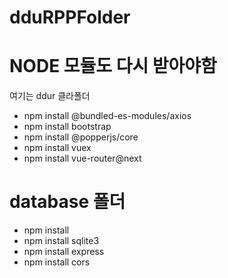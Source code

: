 # dduRPPFolder
# NODE 모듈도 다시 받아야함
여기는 ddur 클라폴더
- npm install @bundled-es-modules/axios
- npm install bootstrap
- npm install @popperjs/core
- npm install vuex
- npm install vue-router@next
# database 폴더
- npm install
- npm install sqlite3
- npm install express
- npm install cors
